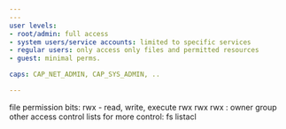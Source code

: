 ```yaml
---
---
user levels:
- root/admin: full access
- system users/service accounts: limited to specific services
- regular users: only access only files and permitted resources
- guest: minimal perms.

caps: CAP_NET_ADMIN, CAP_SYS_ADMIN, ..

---
```


file permission bits: rwx - read, write, execute
rwx rwx rwx : owner group other
access control lists for more control: fs listacl
